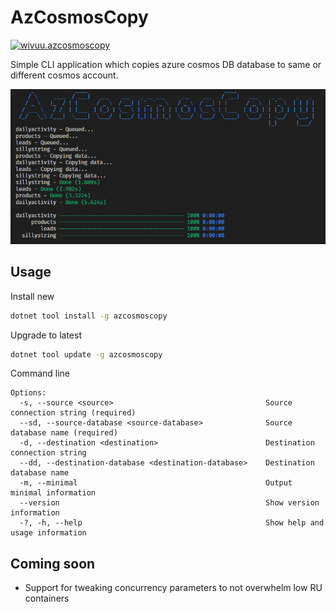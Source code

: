 # AzCosmosCopy

[![wivuu.azcosmoscopy](https://img.shields.io/nuget/v/azcosmoscopy.svg?label=azcosmoscopy)](https://www.nuget.org/packages/Wivuu.JsonPolymorphism/)


Simple CLI application which copies azure cosmos DB database to same or different cosmos account.

![](./sample.png)

## Usage

Install new
```sh
dotnet tool install -g azcosmoscopy
```

Upgrade to latest
```sh
dotnet tool update -g azcosmoscopy
```

Command line
```
Options:
  -s, --source <source>                                  Source connection string (required)
  --sd, --source-database <source-database>              Source database name (required)    
  -d, --destination <destination>                        Destination connection string      
  --dd, --destination-database <destination-database>    Destination database name
  -m, --minimal                                          Output minimal information
  --version                                              Show version information
  -?, -h, --help                                         Show help and usage information   
```


## Coming soon
- Support for tweaking concurrency parameters to not overwhelm low RU containers